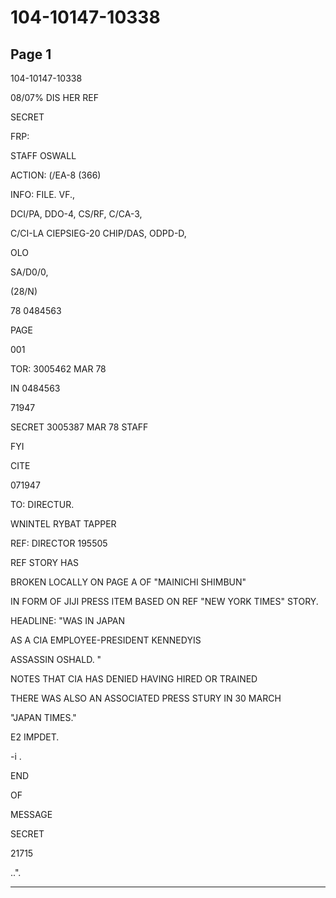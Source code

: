 # 104-10147-10338

## Page 1

104-10147-10338

08/07% DIS HER REF

SECRET

FRP:

STAFF OSWALL

ACTION: (/EA-8 (366)

INFO: FILE. VF.,

DCI/PA, DDO-4, CS/RF, C/CA-3,

C/CI-LA CIEPSIEG-20 CHIP/DAS, ODPD-D,

OLO

SA/D0/0,

(28/N)

78 0484563

PAGE

001

TOR: 3005462 MAR 78

IN 0484563

71947

SECRET 3005387 MAR 78 STAFF

FYI

CITE

071947

TO: DIRECTUR.

WNINTEL RYBAT TAPPER

REF: DIRECTOR 195505

REF STORY HAS

BROKEN LOCALLY ON PAGE A OF "MAINICHI SHIMBUN"

IN FORM OF JIJI PRESS ITEM BASED ON REF "NEW YORK TIMES" STORY.

HEADLINE: "WAS IN JAPAN

AS A CIA EMPLOYEE-PRESIDENT KENNEDYIS

ASSASSIN OSHALD. "

NOTES THAT CIA HAS DENIED HAVING HIRED OR TRAINED

THERE WAS ALSO AN ASSOCIATED PRESS STURY IN 30 MARCH

"JAPAN TIMES."

E2 IMPDET.

-i .

END

OF

MESSAGE

SECRET

21715

..".

---

